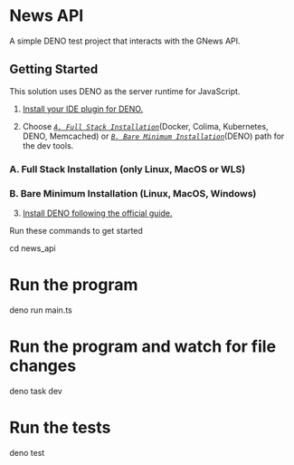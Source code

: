 # News API
A simple DENO test project that interacts with the GNews API.

## Getting Started

This solution uses DENO as the server runtime for JavaScript. 

1. [Install your IDE plugin for DENO.](https://docs.deno.com/runtime/getting_started/setup_your_environment/#neovim-0.6%2B-using-the-built-in-language-server)

2. Choose *[`A. Full Stack Installation`](#a-full-stack-installation)*(Docker, Colima, Kubernetes, DENO, Memcached) or *[`B. Bare Minimum Installation`](#b-bare-minimum-installation)*(DENO) path for the dev tools.

### A. Full Stack Installation (only Linux, MacOS or WLS)

### B. Bare Minimum Installation (Linux, MacOS, Windows)

3. [Install DENO following the official guide.](https://docs.deno.com/runtime/fundamentals/installation/)



Run these commands to get started

  cd news_api

  # Run the program
  deno run main.ts

  # Run the program and watch for file changes
  deno task dev

  # Run the tests
  deno test
